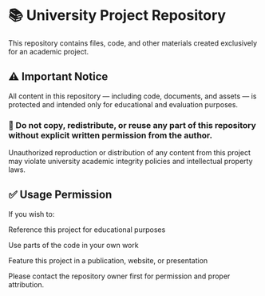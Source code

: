 # 📚 University Project Repository

This repository contains files, code, and other materials created exclusively for an academic project.

## ⚠️ Important Notice

All content in this repository — including code, documents, and assets — is protected and intended only for educational and evaluation purposes.

### 🚫 Do not copy, redistribute, or reuse any part of this repository without explicit written permission from the author.

Unauthorized reproduction or distribution of any content from this project may violate university academic integrity policies and intellectual property laws.

## ✅ Usage Permission

If you wish to:

Reference this project for educational purposes

Use parts of the code in your own work

Feature this project in a publication, website, or presentation

Please contact the repository owner first for permission and proper attribution.
